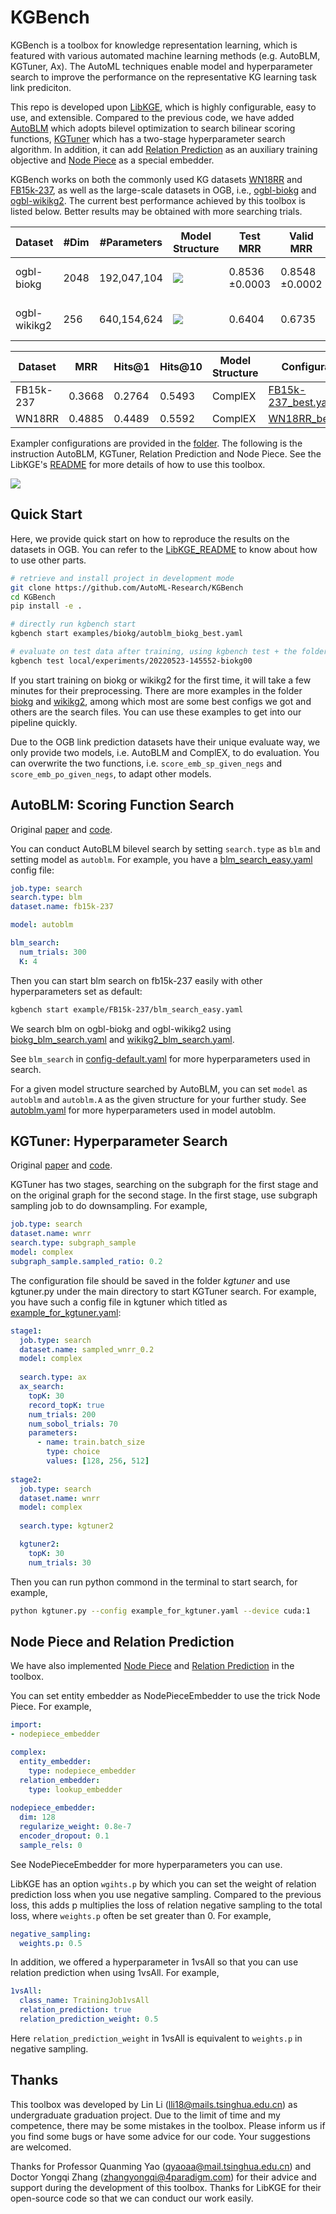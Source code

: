 # KGBench

KGBench is a toolbox for knowledge representation learning, which is featured with various automated machine learning methods (e.g. AutoBLM, KGTuner, Ax). The AutoML techniques enable model and hyperparameter search to improve the performance on the representative KG learning task link prediciton.

This repo is developed upon [LibKGE](https://github.com/uma-pi1/kge), which is highly configurable, easy to use, and extensible. Compared to the previous code, we have added [AutoBLM](https://ieeexplore.ieee.org/document/9729658) which adopts bilevel optimization to search bilinear scoring functions, [KGTuner](https://aclanthology.org/2022.acl-long.194.pdf) which has a two-stage hyperparameter search algorithm. In addition, it can add [Relation Prediction](https://openreview.net/pdf?id=Qa3uS3H7-Le) as an auxiliary training objective and [Node Piece](https://arxiv.org/abs/2106.12144) as a special embedder.

KGBench works on both the commonly used KG datasets [WN18RR](https://github.com/TimDettmers/ConvE/blob/master/WN18RR.tar.gz) and [FB15k-237](https://www.microsoft.com/en-us/download/details.aspx?id=52312), as well as the large-scale datasets in OGB, i.e., [ogbl-biokg](https://ogb.stanford.edu/docs/linkprop/#ogbl-biokg) and [ogbl-wikikg2](https://ogb.stanford.edu/docs/linkprop/#ogbl-wikikg2). The current best performance achieved by this toolbox is listed below. Better results may be obtained with more searching trials.

| Dataset      | #Dim | #Parameters | Model Structure                                              | Test MRR       | Valid MRR      | Configuration                                          | Hardware         | Mem     |
| ------------ | ---- | ----------- | ------------------------------------------------------------ | -------------- | -------------- | ------------------------------------------------------ | ---------------- | ------- |
| ogbl-biokg   | 2048 | 192,047,104 | <img src="docs/kgbench/blm_biokg.png"> | 0.8536 ±0.0003 | 0.8548 ±0.0002 | [biokg_best.yaml](example/biokg/biokg_best.yaml)       | Tesla A100 (80G) | 7687MB  |
| ogbl-wikikg2 | 256  | 640,154,624 | <img src="docs/kgbench/blm_wikikg2.png"> | 0.6404         | 0.6735         | [wikikg2_best.yaml](example/wikikg2/wikikg2_best.yaml) | Tesla A100 (80G) | 41307MB |



| Dataset   | MRR    | Hits@1 | Hits@10 | Model Structure | Configuration                                                |
| --------- | ------ | ------ | ------- | --------------- | ------------------------------------------------------------ |
| FB15k-237 | 0.3668 | 0.2764 | 0.5493  | ComplEX         | [FB15k-237_best.yaml](example/FB15k-237/FB15k-237_best.yaml) |
| WN18RR    | 0.4885 | 0.4489 | 0.5592  | ComplEX         | [WN18RR_best.yaml](example/WN18RR/WN18RR_best.yaml)          |



Exampler configurations are provided in the [folder](example). The following is the instruction AutoBLM, KGTuner, Relation Prediction and Node Piece. See the LibKGE's [README](LibKGE_README.md) for more details of how to use this toolbox. 

<img src="docs/kgbench/code.png">



## Quick Start 

Here, we provide quick start on how to reproduce the results on the datasets in OGB. You can refer to the [LibKGE_README](LibKGE_README.md) to know about how to use other parts. 

```bash
# retrieve and install project in development mode
git clone https://github.com/AutoML-Research/KGBench
cd KGBench
pip install -e .

# directly run kgbench start
kgbench start examples/biokg/autoblm_biokg_best.yaml

# evaluate on test data after training, using kgbench test + the folder where your training results saved, for example, 
kgbench test local/experiments/20220523-145552-biokg00
```

If you start training on biokg or wikikg2 for the first time, it will take a few minutes for their preprocessing. There are more examples in the folder [biokg](example/biokg) and [wikikg2](example/wikikg2), among which most are some best configs we got and others are the search files. You can use these examples to get into our pipeline quickly. 

Due to the OGB link prediction datasets have their unique evaluate way, we only provide two models, i.e. AutoBLM and ComplEX, to do evaluation. You can overwrite the two functions, i.e. `score_emb_sp_given_negs` and `score_emb_po_given_negs`, to adapt other models.



## AutoBLM: Scoring Function Search

Original [paper](https://ieeexplore.ieee.org/document/9729658) and [code](https://github.com/AutoML-Research/AutoSF).

You can conduct AutoBLM bilevel search by setting `search.type` as `blm` and setting model as `autoblm`. For example, you have a [blm_search_easy.yaml](example/FB15k-237/blm_search_easy.yaml) config file:

```yaml
job.type: search
search.type: blm
dataset.name: fb15k-237

model: autoblm

blm_search:
  num_trials: 300
  K: 4
```
Then you can start blm search on fb15k-237 easily with other hyperparameters set as default: 

```bash
kgbench start example/FB15k-237/blm_search_easy.yaml
```
We search blm on ogbl-biokg and ogbl-wikikg2 using [biokg_blm_search.yaml](example/biokg/biokg_blm_search.yaml) and [wikikg2_blm_search.yaml](example/wikikg2/wikikg2_blm_search.yaml).

See `blm_search` in [config-default.yaml](kgbench/config-default.yaml) for more hyperparameters used in search.

For a given model structure searched by AutoBLM,  you can set `model` as `autoblm` and `autoblm.A` as the given structure for your further study. See [autoblm.yaml](kgbench/model/autoblm.yaml) for more hyperparameters used in model autoblm.



## KGTuner: Hyperparameter Search

Original [paper](https://aclanthology.org/2022.acl-long.194.pdf) and [code](https://github.com/AutoML-Research/KGTuner).

KGTuner has two stages, searching on the subgraph for the first stage and on the original graph for the second stage. In the first stage, use subgraph sampling job to do downsampling. For example, 

```yaml
job.type: search
dataset.name: wnrr
search.type: subgraph_sample
model: complex
subgraph_sample.sampled_ratio: 0.2
```

The configuration file should be saved in the folder *kgtuner*  and use kgtuner.py under the main directory to start KGTuner search. For example, you have such a config file in kgtuner which titled as [example_for_kgtuner.yaml](kgtuner/example_for_kgtuner.yaml): 

```yaml
stage1:
  job.type: search
  dataset.name: sampled_wnrr_0.2
  model: complex
  
  search.type: ax
  ax_search:
    topK: 30
    record_topK: true
    num_trials: 200
    num_sobol_trials: 70
    parameters:
      - name: train.batch_size
        type: choice
        values: [128, 256, 512]
        
stage2:
  job.type: search
  dataset.name: wnrr
  model: complex
  
  search.type: kgtuner2

  kgtuner2:
    topK: 30
    num_trials: 30
```

Then you can run python commond in the terminal to start search, for example,

```bash
python kgtuner.py --config example_for_kgtuner.yaml --device cuda:1
```



## Node Piece and Relation Prediction

We have also implemented [Node Piece](https://arxiv.org/abs/2106.12144) and [Relation Prediction](https://openreview.net/pdf?id=Qa3uS3H7-Le) in the toolbox. 

You can set entity embedder as NodePieceEmbedder to use the trick Node Piece. For example, 

```yaml
import:
- nodepiece_embedder

complex:
  entity_embedder:
    type: nodepiece_embedder
  relation_embedder:
    type: lookup_embedder
    
nodepiece_embedder: 
  dim: 128
  regularize_weight: 0.8e-7
  encoder_dropout: 0.1
  sample_rels: 0
```

See NodePieceEmbedder for more hyperparameters you can use.

LibKGE has an option `wgihts.p` by which you can set the weight of relation prediction loss when you use negative sampling. Compared to the previous loss, this adds p multiplies the loss of relation negative sampling to the total loss, where `weights.p` often be set greater than 0. For example, 

```yaml
negative_sampling:
  weights.p: 0.5
```

In addition, we offered a hyperparameter in 1vsAll so that you can use relation prediction when using 1vsAll. For example, 

```yaml
1vsAll:
  class_name: TrainingJob1vsAll
  relation_prediction: true
  relation_prediction_weight: 0.5
```

Here `relation_prediction_weight` in 1vsAll is equivalent to `weights.p` in negative sampling. 

## Thanks

This toolbox was developed by Lin Li (lli18@mails.tsinghua.edu.cn) as undergraduate graduation project. Due to the limit of time and my competence, there may be some mistakes in the toolbox. Please inform us if you find some bugs or have some advice for our code. Your suggestions are welcomed. 

Thanks for Professor Quanming Yao (qyaoaa@mail.tsinghua.edu.cn) and Doctor Yongqi Zhang (zhangyongqi@4paradigm.com) for their advice and support during the development of this toolbox. Thanks for LibKGE for their open-source code so that we can conduct our work easily. 